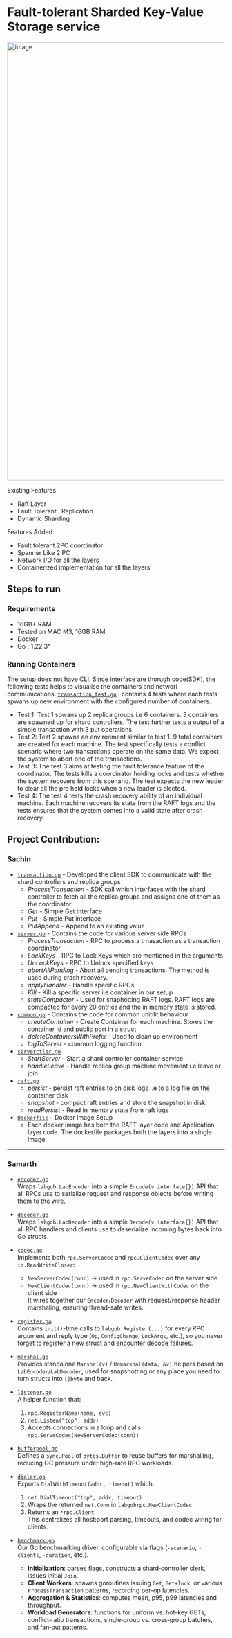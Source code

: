 # Fault-tolerant Sharded Key-Value Storage service

<img width="1012" alt="image" src="https://github.com/user-attachments/assets/78041db7-edaf-4973-bcda-a24e4b6baa5e" />

Existing Features

- Raft Layer
- Fault Tolerant : Replication
- Dynamic Sharding

Features Added:

- Fault tolerant 2PC coordinator
- Spanner Like 2 PC
- Network I/O for all the layers
- Containerized implementation for all the layers


## Steps to run

### Requirements
- 16GB+ RAM
- Tested on MAC M3, 16GB RAM
- Docker
- Go : 1.22.3^

### Running Containers
The setup does not have  CLI. Since interface are thorugh code(SDK), the following tests helps to visualise the containers and networl communications.
 [`transaction_test.go`](./src/shardkv/transaction_test.go) : contains 4 tests where each tests spwans up new environment with the configured number of containers.
  - Test 1: Test 1 spwans up 2 replica groups i.e 6 containers. 3 containers are spawned up for shard controllers. The test further tests a output of a simple transaction with 3 put operations
  - Test 2: Test 2 spawns an environment similar to test 1. 9 total containers are created for each machine. The test specifically tests a conflict scenario where two transactions operate on the same data. We expect the system to abort one of the transactions.
  - Test 3: The test 3 aims at testing the fault tolerance feature of the coordinator. The tests kills a coordinator holding locks and tests whether the system recovers from this scenario. The test expects the new leader to clear all the pre held locks when a new leader is elected.
  - Test 4: The test 4 tests the crash recovery ability of an individual machine. Each machine recovers its state from the RAFT logs and the tests ensures that the system comes into a valid state after crash recovery.
 
## Project Contribution:
### Sachin
- [`transaction.go`](./src/shardkv/transaction.go) - Developed the client SDK to communicate with the shard controllers and replica groups
  - _ProcessTransaction_ - SDK call which interfaces with the shard controller to fetch all the replica groups and assigns one of them as the coordinator
  - _Get_ - Simple Get interface
  - _Put_ - Simple Put interface
  - _PutAppend_ - Append to an existing value 
- [`server.go`](./src/shardkv/server.go) - Contains the code for various server side RPCs
  - _ProcessTransaction_ - RPC to process a trnasaction as a transaction coordinator
  - _LockKeys_ - RPC to Lock Keys which are mentioned in the arguments
  - _UnLockKeys_ - RPC to Unlock specified keys
  - _abortAllPending_ - Abort all pending transactions. The method is used during crash recovery.
  - _applyHandler_ - Handle specific RPCs
  - _Kill_ - Kill a specific server i.e container in our setup
  - _stateCompactor_ - Used for snaphotting RAFT logs. RAFT logs are compacted for every 20 entries and the in memory state is stored. 
- [`common.go`](./src/shardkv/common.go) - Contains the code for common unitilit behaviour
  - _createContainer_ - Create Container for each machine. Stores the container id and public port in a struct
  - _deleteContainersWithPrefix_ - Used to clean up environment
  - _logToServer_ - common logging function
- [`serverctler.go`](./src/shardctrler/server.go)
  - _StartServer_ - Start a shard controller container service
  - _handleLeave_ - Handle replica group machine movement i.e leave or join
- [`raft.go`](./src/raft/raft.go)
  - _persist_ - persist raft entries to on disk logs i.e to a log file on the container disk
  - _snapshot_ - compact raft entries and store the snapshot in disk
  - _readPersist_ - Read in memory state from raft logs
- [`Dockerfile`](./src/docker-setup/Dockerfile) - Docker Image Setup
  - Each docker image has both the RAFT layer code and Application layer code. The dockerfile packages both the layers into a single image.   

---
### Samarth

- [`encoder.go`](./src/rpc/kvrpc/encoder.go)  
  Wraps `labgob.LabEncoder` into a simple `Encode(v interface{})` API that all RPCs use to serialize request and response objects before writing them to the wire.

- [`decoder.go`](./src/rpc/kvrpc/decoder.go)  
  Wraps `labgob.LabDecoder` into a simple `Decode(v interface{})` API that all RPC handlers and clients use to deserialize incoming bytes back into Go structs.

- [`codec.go`](./src/rpc/kvrpc/codec.go)  
  Implements both `rpc.ServerCodec` and `rpc.ClientCodec` over any `io.ReadWriteCloser`:  
  - `NewServerCodec(conn)` → used in `rpc.ServeCodec` on the server side  
  - `NewClientCodec(conn)` → used in `rpc.NewClientWithCodec` on the client side  
  It wires together our `Encoder`/`Decoder` with request/response header marshaling, ensuring thread-safe writes.

- [`register.go`](./src/rpc/kvrpc/register.go)  
  Contains `init()`-time calls to `labgob.Register(...)` for every RPC argument and reply type (`Op`, `ConfigChange`, `LockArgs`, etc.), so you never forget to register a new struct and encounter decode failures.

- [`marshal.go`](./src/rpc/kvrpc/marshal.go)  
  Provides standalone `Marshal(v)` / `Unmarshal(data, &v)` helpers based on `LabEncoder`/`LabDecoder`, used for snapshotting or any place you need to turn structs into `[]byte` and back.

- [`listener.go`](./src/rpc/kvrpc/listener.go)  
  A helper function that:  
  1. `rpc.RegisterName(name, svc)`  
  2. `net.Listen("tcp", addr)`  
  3. Accepts connections in a loop and calls `rpc.ServeCodec(NewServerCodec(conn))`

- [`bufferpool.go`](./src/rpc/kvrpc/bufferpool.go)  
  Defines a `sync.Pool` of `bytes.Buffer` to reuse buffers for marshalling, reducing GC pressure under high-rate RPC workloads.

- [`dialer.go`](./src/rpc/dialer.go)  
  Exports `DialWithTimeout(addr, timeout)` which:  
  1. `net.DialTimeout("tcp", addr, timeout)`  
  2. Wraps the returned `net.Conn` in `labgobrpc.NewClientCodec`  
  3. Returns an `*rpc.Client`  
  This centralizes all host:port parsing, timeouts, and codec wiring for clients.

- [`benchmark.go`](./src/performance/benchmark.go)  
  Our Go benchmarking driver, configurable via flags (`-scenario`, `-clients`, `-duration`, etc.).  
  - **Initialization**: parses flags, constructs a shard‐controller clerk, issues initial `Join`.  
  - **Client Workers**: spawns goroutines issuing `Get`, `Get+lock`, or various `ProcessTransaction` patterns, recording per-op latencies.  
  - **Aggregation & Statistics**: computes mean, p95, p99 latencies and throughput.  
  - **Workload Generators**: functions for uniform vs. hot-key GETs, conflict‐ratio transactions, single‐group vs. cross‐group batches, and fan‐out patterns.
